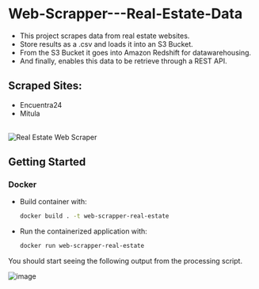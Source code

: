 # Web-Scrapper---Real-Estate-Data

- This project scrapes data from real estate websites.
- Store results as a .csv and loads it into an S3 Bucket.
- From the S3 Bucket it goes into Amazon Redshift for datawarehousing.
- And finally, enables this data to be retrieve through a REST API.

## Scraped Sites:

- Encuentra24
- Mitula

<br>
<img src="https://i.imgur.com/QektISc.png" alt="Real Estate Web Scraper">

## Getting Started

### Docker

- Build container with:

    ```bash
    docker build . -t web-scrapper-real-estate
    ```

- Run the containerized application with:

    ```bash
    docker run web-scrapper-real-estate
    ```

You should start seeing the following output from the processing script.

![image](https://github.com/kevinknights29/Web-Scrapper--Real-Estate-Data/assets/74464814/e742bf91-eef2-40d2-aa89-7533d73c27fc)
